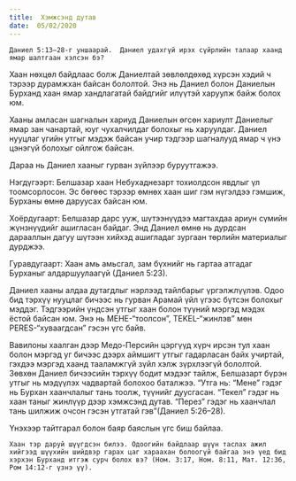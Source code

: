 ```yaml
---
title:  Хэмжсэнд дутав
date:  05/02/2020
---
```


`Даниел 5:13–28-г уншаарай.  Даниел удахгүй ирэх сүйрлийн талаар хаанд ямар шалтгаан хэлсэн бэ?`

Хаан нөхцөл байдлаас болж Даниелтай зөвлөлдөхөд хүрсэн хэдий ч тэрээр дурамжхан байсан бололтой.  Энэ нь Даниел болон Даниелын Бурханд хаан ямар хандлагатай байдгийг илүүтэй харуулж байж болох юм.

Хааны амласан шагналын хариуд Даниелын өгсөн хариулт Даниелыг ямар зан чанартай, юуг чухалчилдаг болохыг нь харуулдаг.  Даниел нууцлаг үгийн утгыг мэдэж байсан учир тэдгээр шагналууд ямар ч үнэ цэнэгүй болохыг ойлгож байсан.

Дараа нь Даниел хааныг гурван зүйлээр буруутгажээ.

Нэгдүгээрт: Белшазар хаан Небухаднезарт тохиолдсон явдлыг үл тоомсорлосон. Эс бөгөөс тэрээр өмнөх хаан шиг гэм нүгэлдээ гэмшиж, Бурханы өмнө даруусах байсан юм.

Хоёрдугаарт:  Белшазар  дарс ууж, шүтээнүүдээ магтахдаа ариун сүмийн жүнзнүүдийг ашигласан байдаг. Энд Даниел өмнө нь дурдсан дарааллын дагуу шүтээн хийхэд ашигладаг зургаан төрлийн материалыг дурджээ.

Гуравдугаарт: Хаан амь амьсгал, зам бүхнийг нь гартаа атгадаг Бурханыг алдаршуулаагүй  (Даниел 5:23).

Даниел хааны алдаа дутагдлыг нэрлээд тайлбарыг үргэлжлүүлэв.  Одоо бид тэрхүү нууцлаг бичээс нь гурван Арамай үйл үгээс бүтсэн болохыг мэддэг. Тэдгээрийн үндсэн утгыг хаан болон түүний мэргэд мэдэх ёстой байсан юм. Энэ нь МЕНЕ-“тоолсон”, TEKEL-“жинлэв” мөн PERES-“хуваагдсан” гэсэн үгс байв.

Вавилоны хаалган дээр Медо-Персийн цэргүүд хүрч ирсэн тул хаан болон мэргэд уг бичээс дээрх аймшигт утгыг гадарласан байх учиртай, гэхдээ мэргэд хаанд тааламжгүй зүйл хэлж зүрхлээгүй бололтой.  Зөвхөн Даниел бичээсийн тэрхүү бодит мэдээг тайлж, Белшазарт бүрэн утгыг нь мэдүүлэх чадвартай болохоо баталжээ. “Утга нь: “Мене” гэдэг нь Бурхан хаанчлалыг тань тоолж, түүнийг дуусгасан. “Текел” гэдэг нь хаан таныг жинлүүр дээр хэмжсэнд дутав. “Перез” гэдэг нь хаанчлал тань шилжиж очсон гэсэн утгатай гэв”(Даниел 5:26–28).

Үнэхээр тайтгарал болон баяр баяслын үгс биш байлаа.

`Хаан тэр даруй шүүгдсэн билээ. Одоогийн байдлаар шүүн таслах ажил хийгээд шүүхийн шийдвэр гарах цаг хараахан болоогүй байгаа энэ үед бид хэрхэн Бурханд итгэж сурч болох вэ? (Ном. 3:17, Ном. 8:11, Мат. 12:36, Ром 14:12-г үзнэ үү).`